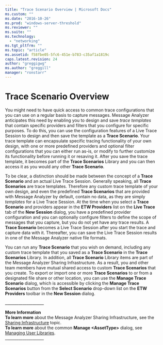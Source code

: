 ```yaml
---
title: "Trace Scenario Overview | Microsoft Docs"
ms.custom: ""
ms.date: "2016-10-26"
ms.prod: "windows-server-threshold"
ms.reviewer: ""
ms.suite: ""
ms.technology: 
  - "networking"
ms.tgt_pltfrm: ""
ms.topic: "article"
ms.assetid: f58fbe05-5fc6-451e-b783-c35af1a1819c
caps.latest.revision: 24
author: "greggigwg"
ms.author: "greggill"
manager: "ronstarr"
---
```

# Trace Scenario Overview
You might need to have quick access to common trace configurations that you can use on a regular basis to capture messages. Message Analyzer anticipates this need by enabling you to design and save *trace templates* that contain specific providers and filters that you configure for specific purposes.  To do this, you can use the configuration features of a Live Trace Session to design and then save the template as a **Trace Scenario**. Your trace template can encapsulate specific tracing functionality of your own design, with one or more predefined providers and optional filter configurations that you can either run as-is, or modify to further customize its functionality before running it or resaving it. After you save the trace template, it becomes part of the **Trace Scenarios** Library and you can then access it as you would any other **Trace Scenario**.  
  
 To be clear, a distinction should be made between the concept of a **Trace Scenario** and an actual Live Trace Session. Generally speaking, all **Trace Scenarios** are trace templates. Therefore any custom trace template of your own design, and even the predefined **Trace Scenarios** that are provided with Message Analyzer by default, contain no data, as they are simply *templates* for a Live Trace Session. At the time when you select a **Trace Scenario** and providers appear in the **ETW Providers** list on the **Live Trace** tab of the **New Session** dialog, you have a predefined provider configuration and you can optionally configure filters to define the scope of messages that you capture, but you do not yet have any trace results. A **Trace Scenario** becomes a Live Trace Session after you start the trace and capture data with it. Thereafter, you can save the Live Trace Session results in one of the Message Analyzer native file formats.  
  
 You can run any **Trace Scenario** that you wish on demand, including any custom trace template that you saved as a **Trace Scenario** in the **Trace Scenarios** Library. In addition, all **Trace Scenario** Library items are part of the Message Analyzer Sharing Infrastructure. As a result, you and other team members have mutual shared access to custom **Trace Scenarios** that you create. To export or import one or more **Trace Scenarios** to or from a designated file share or other location, you can use the **Manage Trace Scenario** dialog, which is accessible by clicking the **Manage Trace Scenarios** button from the **Select Scenario** drop-down list on the **ETW Providers** toolbar in the **New Session** dialog.  
  
 ___________________\_  
  
 **More Information**   
 **To learn more** about the Message Analyzer Sharing Infrastructure, see the [Sharing Infrastructure](sharing-infrastructure.md) topic.   
**To learn more** about the common **Manage \<AssetType>** dialog, see [Managing User Libraries](managing-user-libraries.md).   
___________________\_